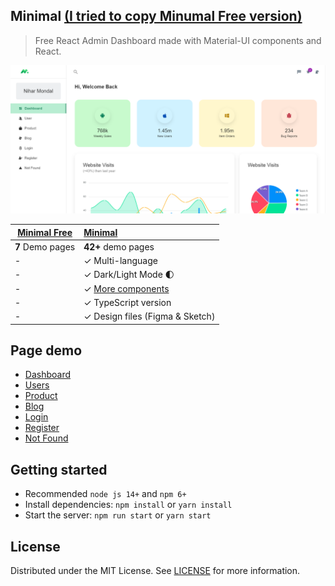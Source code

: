 ## Minimal [(I tried to copy Minumal Free version)](https://minimal-kit-react.vercel.app/)



> Free React Admin Dashboard made with Material-UI components and React.

![preview](public/preview.png)

| [Minimal Free](https://minimal-kit-react.vercel.app/) | [Minimal](https://material-ui.com/store/items/minimal-dashboard/) |
| ----------------------------------------------------- | :---------------------------------------------------------------- |
| **7** Demo pages                                      | **42+** demo pages                                                |
| -                                                     | ✓ Multi-language                                                  |
| -                                                     | ✓ Dark/Light Mode 🌓                                              |
| -                                                     | ✓ [More components](https://minimals.cc/components)               |
| -                                                     | ✓ TypeScript version                                              |
| -                                                     | ✓ Design files (Figma & Sketch)                                   |

## Page demo

- [Dashboard](https://mui-react-dashboard.netlify.app/dashboard/app)
- [Users](https://mui-react-dashboard.netlify.app/dashboard/user)
- [Product](https://mui-react-dashboard.netlify.app/dashboard/products)
- [Blog](https://mui-react-dashboard.netlify.app/dashboard/blog)
- [Login](https://mui-react-dashboard.netlify.app/login)
- [Register](https://mui-react-dashboard.netlify.app/register)
- [Not Found](https://mui-react-dashboard.netlify.app/not-found)

## Getting started

- Recommended `node js 14+` and `npm 6+`
- Install dependencies: `npm install` or `yarn install`
- Start the server: `npm run start` or `yarn start`

## License

Distributed under the MIT License. See [LICENSE](https://github.com/minimal-ui-kit/minimal.free/blob/main/LICENSE.md) for more information.


